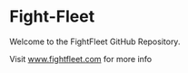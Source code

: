 Fight-Fleet
===========

Welcome to the FightFleet GitHub Repository.

Visit www.fightfleet.com for more info